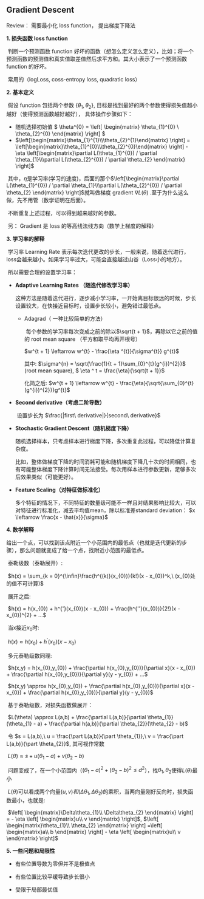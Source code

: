 ## Gradient Descent

Review： 需要最小化 loss function， 提出梯度下降法

**1. 损失函数 loss function** 

​	判断一个预测函数 function 好坏的函数（想怎么定义怎么定义），比如；将一个预测函数的预测值和真实值取差值然后求平方和。其大小表示了一个预测函数 function 的好坏。

​	常用的（logLoss, coss-entropy loss, quadratic loss）

**2. 基本定义**

​	假设 function 包括两个参数 $\{\theta_{1}, \theta_{2}\}$,  目标是找到最好的两个参数使得损失值越小越好（使得预测函数越好越好）， 具体操作步骤如下：

 * 随机选择初始值 $ \theta^{0} = \left[ \begin{matrix} \theta_{1}^{0} \\ \theta_{2}^{0} \end{matrix}  \right] $
 * $\left[\begin{matrix}\theta_{1}^{1}\\\theta_{2}^{1}\end{matrix} 
   \right] = \left[\begin{matrix}\theta_{1}^{0}\\\theta_{2}^{0}\end{matrix} 
   \right] - \eta \left[\begin{matrix}\partial L(\theta_{1}^{0}) / \partial \theta_{1}\\\partial L(\theta_{2}^{0}) / \partial \theta_{2}
   \end{matrix} \right]$

​    其中，$\eta$是学习率(学习的速度)，后面的那个$\left[\begin{matrix}\partial L(\theta_{1}^{0}) / \partial \theta_{1}\\\partial L(\theta_{2}^{0}) / \partial \theta_{2}
\end{matrix} \right]$就叫做梯度 gradient  $\nabla L(\theta)$ .至于为什么这么做，先不用管（数学证明在后面）。

​    不断重复上述过程，可以得到越来越好的参数。

​	另： Gradient 是 loss 的等高线法线方向（数学上梯度的解释）

**3. 学习率的解释**

​	学习率 Learning Rate 表示每次迭代更改的步长，一般来说，随着迭代进行，loss会越来越小。如果学习率过大，可能会直接越过山谷（Loss小的地方）。

​	所以需要合理的设置学习率：

* **Adaptive Learning Rates （随迭代修改学习率）**

  ​    这种方法是随着迭代进行，逐步减小学习率，一开始离目标很远的时候，步长设置较大，在快接近目标时，设置步长较小，避免错过最低点。

  * Adagrad（ 一种比较简单的方法）

    ​    每个参数的学习率每次变成之前的除以$\sqrt{t + 1}$，再除以它之前的值的 root mean square （平方和取平均再开根号）

    $w^{t + 1} \leftarrow w^{t} - \frac{\eta ^{t}}{\sigma^{t}} g^{t}$

    其中: $\sigma^{n} = \sqrt{\frac{1}{t + 1}\sum_{0}^{t}(g^{i})^{2}}$ (root mean square),   $ \eta ^ t = \frac{\eta}{\sqrt{t + 1}}$

    化简之后: $w^{t + 1} \leftarrow w^{t} - \frac{\eta}{\sqrt{\sum_{0}^{t}(g^{i})^{2}}}g^{t}$

* **Second derivative（考虑二阶导数）**

  ​    设置步长为 $\frac{|first\ derivative|}{second\ derivative}$

* **Stochastic Gradient Descent（随机梯度下降）**

  ​	随机选择样本，只考虑样本进行梯度下降，多次重复此过程，可以降低计算复杂度。

  ​	比如，整体做梯度下降的时间消耗可能和随机梯度下降几十次的时间相同，也有可能整体梯度下降计算时间无法接受。每次用样本进行参数更新，足够多次后效果类似（可能更好）。

* **Feature Scaling（对特征做标准化）**

  ​	多个特征的情况下，不同特征的数量级可能不一样且对结果影响比较大，可以对特征进行标准化，减去平均值mean，除以标准差standard deviation： $x \leftarrow \frac{x - \hat{x}}{\sigma}$

**4. 数学解释**

​	给出一个点，可以找到该点附近一个小范围内的最低点（也就是迭代更新的步骤），那么问题就变成了给一个点，找附近小范围的最低点。

​		泰勒级数（泰勒展开）:

​		    $h(x) = \sum_{k = 0}^{\infin}\frac{h^{(k)}(x_{0})}{k!}(x - x_{0})^k,\  (x_{0}处的值不可计算)$

​		展开之后:

​			$h(x) = h(x_{0}) + h^{'}(x_{0})(x - x_{0}) + \frac{h^{''}(x_{0})}{2!}(x -x_{0})^{2} + ...$

​		当x接近$x_{0}$时: 

​			$h(x) \approx h(x_{0}) + h^{'}(x_{0})(x - x_{0})$

​		多元泰勒级数同理:

​			$h(x,y) = h(x_{0},y_{0}) + \frac{\partial h(x_{0},y_{0})}{\partial x}(x - x_{0}) + \frac{\partial h(x_{0},y_{0})}{\partial y}(y - y_{0}) + ...$

​			$h(x,y) \approx h(x_{0},y_{0}) + \frac{\partial h(x_{0},y_{0})}{\partial x}(x - x_{0}) + \frac{\partial h(x_{0},y_{0})}{\partial y}(y - y_{0})$

​	基于泰勒级数，对损失函数做展开：

​		$L(\theta) \approx L(a,b) + \frac{\partial L(a,b)}{\partial \theta_{1}}(\theta_{1} - a) + \frac{\partial h(a,b)}{\partial \theta_{2}}(\theta_{2} - b)$

​	令 $s = L(a,b),\ u = \frac{\part L(a,b)}{\part \theta_{1}},\ v = \frac{\part L(a,b)}{\part \theta_{2}}$, 其可视作常数

​		$L(\theta) \approx s +u(\theta_{1} - a) + v(\theta_{2} - b)$

​	问题变成了，在一个小范围内（$(\theta_{1} - a)^2 + (\theta_{2} - b)^2 \le d^2$），找$\theta_{1}, \theta_{2}$使得$L(\theta)$最小

​	$L(\theta)$可以看成两个向量$(u,v)和(\Delta \theta_{1}, \Delta \theta_{2})$的乘积，当两向量刚好反向时，损失函数最小，也就是:

​		$\left[ \begin{matrix}\Delta\theta_{1}\\ \Delta\theta_{2} \end{matrix} \right] = - \eta \left[ \begin{matrix}u\\ v \end{matrix} \right]$,	$\left[ \begin{matrix}\theta_{1}\\ \theta_{2} \end{matrix} \right] =\left[ \begin{matrix}a\\ b \end{matrix} \right] - \eta \left[ \begin{matrix}u\\ v \end{matrix} \right]$

**5. 一些问题和局限性**

* 有些位置导数为零但并不是极值点

* 有些位置比较平缓导致步长很小
* 受限于局部最优值



​		